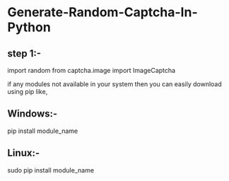 # Generate-Random-Captcha-In-Python

## step 1:-
  import random
  from captcha.image import ImageCaptcha
  
if any modules not available in your system then you can easily download using pip like,
## Windows:-
  pip install module_name
## Linux:-
sudo pip install module_name
